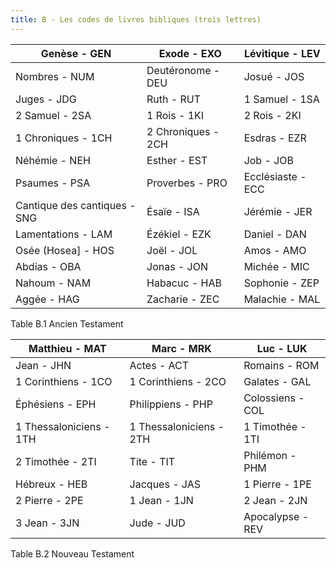 ```yaml
---
title: B - Les codes de livres bibliques (trois lettres)
---
```



| Genèse - GEN                 | Exode - EXO        | Lévitique - LEV   |
|------------------------------|--------------------|-------------------|
| Nombres - NUM                | Deutéronome - DEU  | Josué - JOS       |
| Juges - JDG                  | Ruth - RUT         | 1 Samuel - 1SA    |
| 2 Samuel - 2SA               | 1 Rois - 1KI       | 2 Rois - 2KI      |
| 1 Chroniques - 1CH           | 2 Chroniques - 2CH | Esdras - EZR      |
| Néhémie - NEH                | Esther - EST       | Job - JOB         |
| Psaumes - PSA                | Proverbes - PRO    | Ecclésiaste - ECC |
| Cantique des cantiques - SNG | Ésaïe - ISA        | Jérémie - JER     |
| Lamentations - LAM           | Ézékiel - EZK      | Daniel - DAN      |
| Osée (Hosea] - HOS           | Joël - JOL         | Amos - AMO        |
| Abdias - OBA                 | Jonas - JON        | Michée - MIC      |
| Nahoum - NAM                 | Habacuc - HAB      | Sophonie - ZEP    |
| Aggée - HAG                  | Zacharie - ZEC     | Malachie - MAL    |

Table B.1 Ancien Testament

| Matthieu - MAT          | Marc - MRK              | Luc - LUK        |
|-------------------------|-------------------------|------------------|
| Jean - JHN              | Actes - ACT             | Romains - ROM    |
| 1 Corinthiens - 1CO     | 1 Corinthiens - 2CO     | Galates - GAL    |
| Éphésiens - EPH         | Philippiens - PHP       | Colossiens - COL |
| 1 Thessaloniciens - 1TH | 1 Thessaloniciens - 2TH | 1 Timothée - 1TI |
| 2 Timothée - 2TI        | Tite - TIT              | Philémon - PHM   |
| Hébreux - HEB           | Jacques - JAS           | 1 Pierre - 1PE   |
| 2 Pierre - 2PE          | 1 Jean - 1JN            | 2 Jean - 2JN     |
| 3 Jean - 3JN            | Jude - JUD              | Apocalypse - REV |

Table B.2 Nouveau Testament
